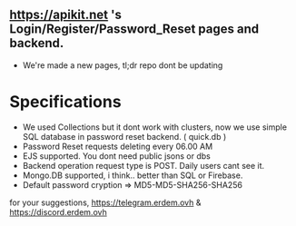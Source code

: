 ## https://apikit.net 's Login/Register/Password_Reset pages and backend.

- We're made a new pages, tl;dr repo dont be updating

# Specifications
- We used Collections but it dont work with clusters, now we use simple SQL database in password reset backend. ( quick.db )
- Password Reset requests deleting every 06.00 AM
- EJS supported. You dont need public jsons or dbs
- Backend operation request type is POST. Daily users cant see it.
- Mongo.DB supported, i think.. better than SQL or Firebase.
- Default password cryption => MD5-MD5-SHA256-SHA256

for your suggestions, https://telegram.erdem.ovh & https://discord.erdem.ovh
